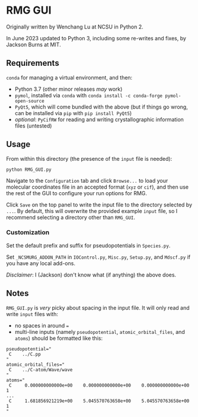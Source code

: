# RMG GUI

Originally written by Wenchang Lu at NCSU in Python 2.

In June 2023 updated to Python 3, including some re-writes and fixes, by Jackson Burns at MIT.

## Requirements

`conda` for managing a virtual environment, and then:
 - Python 3.7 (other minor releases _may_ work)
 - `pymol`, installed via `conda` with `conda install -c conda-forge pymol-open-source`
 - `PyQt5`, which will come bundled with the above (but if things go wrong, can be installed via `pip` with `pip install PyQt5`)
 - _optional_: `PyCifRW` for reading and writing crystallographic information files (untested)

## Usage

From within this directory (the presence of the `input` file is needed):

`python RMG_GUI.py`

Navigate to the `Configuration` tab and click `Browse...` to load your molecular coordinates file in an accepted format (`xyz` or `cif`), and then use the rest of the GUI to configure your run options for RMG.

Click `Save` on the top panel to write the input file to the directory selected by `...`.
By default, this will overwrite the provided example `input` file, so I recommend selecting a directory other than `RMG_GUI`.

### Customization

Set the default prefix and suffix for pseudopotentials in `Species.py`.

Set `_NCSMURG_ADDON_PATH` in `IOControl.py`, `Misc.py`, `Setup.py`, and `Mdscf.py` if you have any local add-ons.

_Disclaimer_: I (Jackson) don't know what (if anything) the above does.

## Notes

`RMG_GUI.py` is _very_ picky about spacing in the input file.
It will only read and write `input` files with:
 - no spaces in around `=`
 - multi-line inputs (namely `pseudopotential`, `atomic_orbital_files`, and `atoms`) should be formatted like this:

```shell
pseudopotential="
 C    ../C.pp
"
atomic_orbital_files="
 C    ../C-atom/Wave/wave 
"
atoms="
 C     0.000000000000e+00    0.000000000000e+00    0.000000000000e+00      1
...
 C     1.681856921219e+00    5.045570763658e+00    5.045570763658e+00      1
"
```
